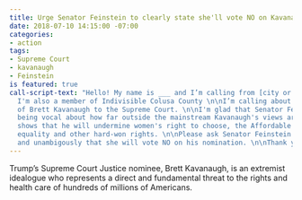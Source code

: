 ```yaml
---
title: Urge Senator Feinstein to clearly state she'll vote NO on Kavanaugh
date: 2018-07-10 14:15:00 -07:00
categories:
- action
tags:
- Supreme Court
- kavanaugh
- Feinstein
is featured: true
call-script-text: "Hello! My name is ___ and I’m calling from [city or zip code].
  I'm also a member of Indivisible Colusa County \n\nI’m calling about Trump's nomination
  of Brett Kavanaugh to the Supreme Court. \n\nI'm glad that Senator Feinstein is
  being vocal about how far outside the mainstream Kavanaugh's views are. His record
  shows that he will undermine women's right to choose, the Affordable Care Act, marriage
  equality and other hard-won rights. \n\nPlease ask Senator Feinstein to state publicly
  and unambigously that she will vote NO on his nomination. \n\nThank you. "
---
```


Trump’s Supreme Court Justice nominee, Brett Kavanaugh, is an extremist idealogue who represents a direct and fundamental threat to the rights and health care of hundreds of millions of Americans.